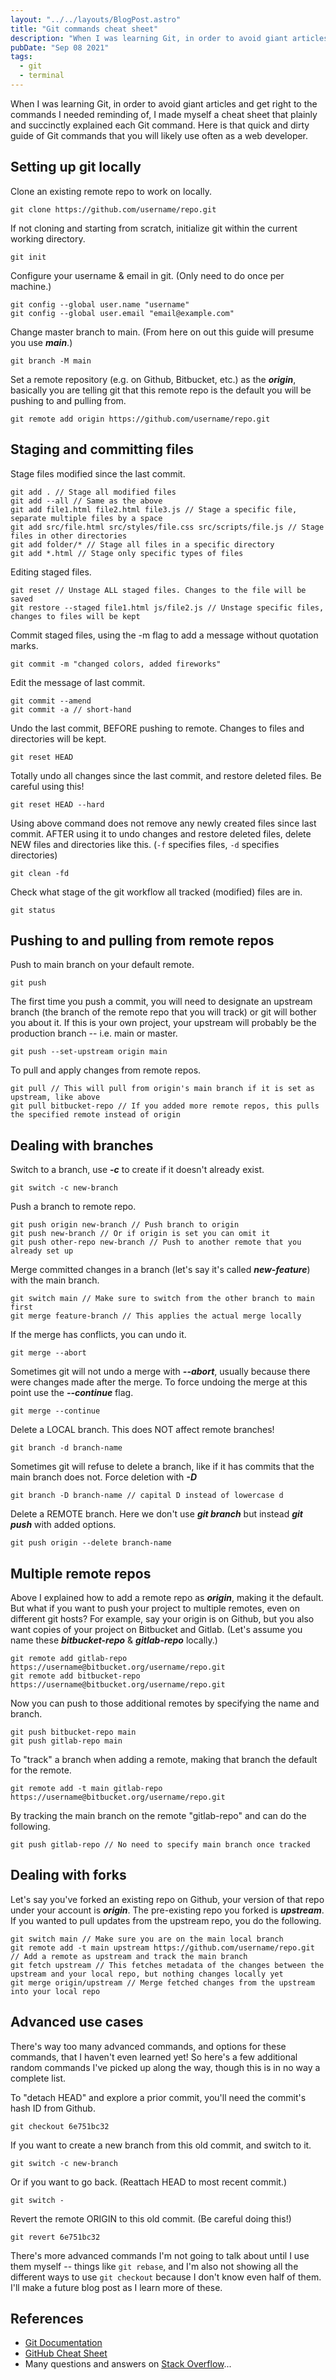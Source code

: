 ```yaml
---
layout: "../../layouts/BlogPost.astro"
title: "Git commands cheat sheet"
description: "When I was learning Git, in order to avoid giant articles and get right to the commands I needed reminding of, I made myself a cheat sheet that plainly and succinctly explained each Git command. Here is that quick and dirty guide of Git commands that you will likely use often as a web developer."
pubDate: "Sep 08 2021"
tags:
  - git
  - terminal
---
```


When I was learning Git, in order to avoid giant articles and get right to the commands I needed reminding of, I made myself a cheat sheet that plainly and succinctly explained each Git command. Here is that quick and dirty guide of Git commands that you will likely use often as a web developer.

## Setting up git locally

Clone an existing remote repo to work on locally.

```shell
git clone https://github.com/username/repo.git
```

If not cloning and starting from scratch, initialize git within the current working directory.

```shell
git init
```

Configure your username & email in git. (Only need to do once per machine.)

```shell
git config --global user.name "username"
git config --global user.email "email@example.com"
```

Change master branch to main. (From here on out this guide will presume you use **_main_**.)

```shell
git branch -M main
```

Set a remote repository (e.g. on Github, Bitbucket, etc.) as the **_origin_**, basically you are telling git that this remote repo is the default you will be pushing to and pulling from.

```shell
git remote add origin https://github.com/username/repo.git
```

## Staging and committing files

Stage files modified since the last commit.

```shell
git add . // Stage all modified files
git add --all // Same as the above
git add file1.html file2.html file3.js // Stage a specific file, separate multiple files by a space
git add src/file.html src/styles/file.css src/scripts/file.js // Stage files in other directories
git add folder/* // Stage all files in a specific directory
git add *.html // Stage only specific types of files
```

Editing staged files.

```shell
git reset // Unstage ALL staged files. Changes to the file will be saved
git restore --staged file1.html js/file2.js // Unstage specific files, changes to files will be kept
```

Commit staged files, using the -m flag to add a message without quotation marks.

```shell
git commit -m "changed colors, added fireworks"
```

Edit the message of last commit.

```shell
git commit --amend
git commit -a // short-hand
```

Undo the last commit, BEFORE pushing to remote. Changes to files and directories will be kept.

```shell
git reset HEAD
```

Totally undo all changes since the last commit, and restore deleted files. Be careful using this!

```shell
git reset HEAD --hard
```

Using above command does not remove any newly created files since last commit. AFTER using it to undo changes and restore deleted files, delete NEW files and directories like this. (`-f` specifies files, `-d` specifies directories)

```shell
git clean -fd
```

Check what stage of the git workflow all tracked (modified) files are in.

```shell
git status
```

## Pushing to and pulling from remote repos

Push to main branch on your default remote.

```shell
git push
```

The first time you push a commit, you will need to designate an upstream branch (the branch of the remote repo that you will track) or git will bother you about it. If this is your own project, your upstream will probably be the production branch -- i.e. main or master.

```shell
git push --set-upstream origin main
```

To pull and apply changes from remote repos.

```shell
git pull // This will pull from origin's main branch if it is set as upstream, like above
git pull bitbucket-repo // If you added more remote repos, this pulls the specified remote instead of origin
```

## Dealing with branches

Switch to a branch, use **_-c_** to create if it doesn't already exist.

```shell
git switch -c new-branch
```

Push a branch to remote repo.

```shell
git push origin new-branch // Push branch to origin
git push new-branch // Or if origin is set you can omit it
git push other-repo new-branch // Push to another remote that you already set up
```

Merge committed changes in a branch (let's say it's called **_new-feature_**) with the main branch.

```shell
git switch main // Make sure to switch from the other branch to main first
git merge feature-branch // This applies the actual merge locally
```

If the merge has conflicts, you can undo it.

```shell
git merge --abort
```

Sometimes git will not undo a merge with **_--abort_**, usually because there were changes made after the merge. To force undoing the merge at this point use the **_--continue_** flag.

```shell
git merge --continue
```

Delete a LOCAL branch. This does NOT affect remote branches!

```shell
git branch -d branch-name
```

Sometimes git will refuse to delete a branch, like if it has commits that the main branch does not. Force deletion with **_-D_**

```shell
git branch -D branch-name // capital D instead of lowercase d
```

Delete a REMOTE branch. Here we don't use **_git branch_** but instead **_git push_** with added options.

```shell
git push origin --delete branch-name
```

## Multiple remote repos

Above I explained how to add a remote repo as **_origin_**, making it the default. But what if you want to push your project to multiple remotes, even on different git hosts? For example, say your origin is on Github, but you also want copies of your project on Bitbucket and Gitlab. (Let's assume you name these **_bitbucket-repo_** & **_gitlab-repo_** locally.)

```shell
git remote add gitlab-repo https://username@bitbucket.org/username/repo.git
git remote add bitbucket-repo https://username@bitbucket.org/username/repo.git
```

Now you can push to those additional remotes by specifying the name and branch.

```shell
git push bitbucket-repo main
git push gitlab-repo main
```

To "track" a branch when adding a remote, making that branch the default for the remote.

```shell
git remote add -t main gitlab-repo https://username@bitbucket.org/username/repo.git
```

By tracking the main branch on the remote "gitlab-repo" and can do the following.

```shell
git push gitlab-repo // No need to specify main branch once tracked
```

## Dealing with forks

Let's say you've forked an existing repo on Github, your version of that repo under your account is **_origin_**. The pre-existing repo you forked is **_upstream_**. If you wanted to pull updates from the upstream repo, you do the following.

```shell
git switch main // Make sure you are on the main local branch
git remote add -t main upstream https://github.com/username/repo.git // Add a remote as upstream and track the main branch
git fetch upstream // This fetches metadata of the changes between the upstream and your local repo, but nothing changes locally yet
git merge origin/upstream // Merge fetched changes from the upstream into your local repo
```

## Advanced use cases

There's way too many advanced commands, and options for these commands, that I haven't even learned yet! So here's a few additional random commands I've picked up along the way, though this is in no way a complete list.

To "detach HEAD" and explore a prior commit, you'll need the commit's hash ID from Github.

```shell
git checkout 6e751bc32
```

If you want to create a new branch from this old commit, and switch to it.

```shell
git switch -c new-branch
```

Or if you want to go back. (Reattach HEAD to most recent commit.)

```shell
git switch -
```

Revert the remote ORIGIN to this old commit. (Be careful doing this!)

```shell
git revert 6e751bc32
```

There's more advanced commands I'm not going to talk about until I use them myself -- things like `git rebase`, and I'm also not showing all the different ways to use `git checkout` because I don't know even half of them. I'll make a future blog post as I learn more of these.

## References

- [Git Documentation](https://git-scm.com/docs/git)
- [GitHub Cheat Sheet](https://training.github.com/downloads/github-git-cheat-sheet)
- Many questions and answers on [Stack Overflow](https://stackoverflow.com)...

